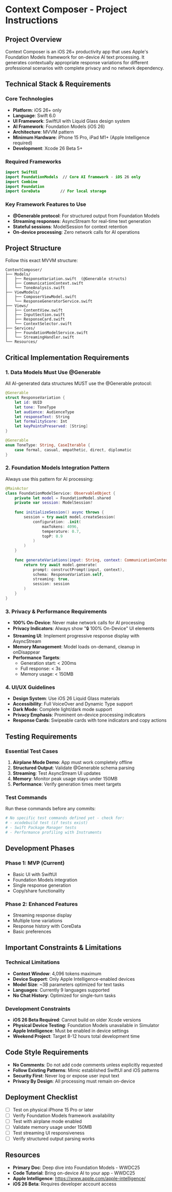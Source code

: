 # Context Composer - Project Instructions

## Project Overview
Context Composer is an iOS 26+ productivity app that uses Apple's Foundation Models framework for on-device AI text processing. It generates contextually appropriate response variations for different professional scenarios with complete privacy and no network dependency.

## Technical Stack & Requirements

### Core Technologies
- **Platform**: iOS 26+ only
- **Language**: Swift 6.0
- **UI Framework**: SwiftUI with Liquid Glass design system
- **AI Framework**: Foundation Models (iOS 26)
- **Architecture**: MVVM pattern
- **Minimum Hardware**: iPhone 15 Pro, iPad M1+ (Apple Intelligence required)
- **Development**: Xcode 26 Beta 5+

### Required Frameworks
```swift
import SwiftUI
import FoundationModels  // Core AI framework - iOS 26 only
import Combine
import Foundation
import CoreData         // For local storage
```

### Key Framework Features to Use
- **@Generable protocol**: For structured output from Foundation Models
- **Streaming responses**: AsyncStream for real-time text generation
- **Stateful sessions**: ModelSession for context retention
- **On-device processing**: Zero network calls for AI operations

## Project Structure
Follow this exact MVVM structure:
```
ContextComposer/
├── Models/
│   ├── ResponseVariation.swift  (@Generable structs)
│   ├── CommunicationContext.swift
│   └── ToneAnalysis.swift
├── ViewModels/
│   ├── ComposerViewModel.swift
│   └── ResponseGeneratorService.swift
├── Views/
│   ├── ContentView.swift
│   ├── InputSection.swift
│   ├── ResponseCard.swift
│   └── ContextSelector.swift
├── Services/
│   ├── FoundationModelService.swift
│   └── StreamingHandler.swift
└── Resources/
```

## Critical Implementation Requirements

### 1. Data Models Must Use @Generable
All AI-generated data structures MUST use the @Generable protocol:
```swift
@Generable
struct ResponseVariation {
    let id: UUID
    let tone: ToneType
    let audience: AudienceType
    let responseText: String
    let formalityScore: Int
    let keyPointsPreserved: [String]
}

@Generable
enum ToneType: String, CaseIterable {
    case formal, casual, empathetic, direct, diplomatic
}
```

### 2. Foundation Models Integration Pattern
Always use this pattern for AI processing:
```swift
@MainActor
class FoundationModelService: ObservableObject {
    private let model = FoundationModel.shared
    private var session: ModelSession?
    
    func initializeSession() async throws {
        session = try await model.createSession(
            configuration: .init(
                maxTokens: 4096,
                temperature: 0.7,
                topP: 0.9
            )
        )
    }
    
    func generateVariations(input: String, context: CommunicationContext) async throws -> [ResponseVariation] {
        return try await model.generate(
            prompt: constructPrompt(input, context),
            schema: ResponseVariation.self,
            streaming: true,
            session: session
        )
    }
}
```

### 3. Privacy & Performance Requirements
- **100% On-Device**: Never make network calls for AI processing
- **Privacy Indicators**: Always show "🔒 100% On-Device" UI elements
- **Streaming UI**: Implement progressive response display with AsyncStream
- **Memory Management**: Model loads on-demand, cleanup in onDisappear
- **Performance Targets**: 
  - Generation start: < 200ms
  - Full response: < 3s
  - Memory usage: < 150MB

### 4. UI/UX Guidelines
- **Design System**: Use iOS 26 Liquid Glass materials
- **Accessibility**: Full VoiceOver and Dynamic Type support
- **Dark Mode**: Complete light/dark mode support
- **Privacy Emphasis**: Prominent on-device processing indicators
- **Response Cards**: Swipeable cards with tone indicators and copy actions

## Testing Requirements

### Essential Test Cases
1. **Airplane Mode Demo**: App must work completely offline
2. **Structured Output**: Validate @Generable schema parsing
3. **Streaming**: Test AsyncStream UI updates
4. **Memory**: Monitor peak usage stays under 150MB
5. **Performance**: Verify generation times meet targets

### Test Commands
Run these commands before any commits:
```bash
# No specific test commands defined yet - check for:
# - xcodebuild test (if tests exist)
# - Swift Package Manager tests
# - Performance profiling with Instruments
```

## Development Phases

### Phase 1: MVP (Current)
- Basic UI with SwiftUI
- Foundation Models integration
- Single response generation
- Copy/share functionality

### Phase 2: Enhanced Features
- Streaming response display
- Multiple tone variations
- Response history with CoreData
- Basic preferences

## Important Constraints & Limitations

### Technical Limitations
- **Context Window**: 4,096 tokens maximum
- **Device Support**: Only Apple Intelligence-enabled devices
- **Model Size**: ~3B parameters optimized for text tasks
- **Languages**: Currently 9 languages supported
- **No Chat History**: Optimized for single-turn tasks

### Development Constraints
- **iOS 26 Beta Required**: Cannot build on older Xcode versions
- **Physical Device Testing**: Foundation Models unavailable in Simulator
- **Apple Intelligence**: Must be enabled in device settings
- **Weekend Project**: Target 8-12 hours total development time

## Code Style Requirements
- **No Comments**: Do not add code comments unless explicitly requested
- **Follow Existing Patterns**: Mimic established SwiftUI and iOS patterns
- **Security First**: Never log or expose user input text
- **Privacy By Design**: All processing must remain on-device

## Deployment Checklist
- [ ] Test on physical iPhone 15 Pro or later
- [ ] Verify Foundation Models framework availability
- [ ] Test with airplane mode enabled
- [ ] Validate memory usage under 150MB
- [ ] Test streaming UI responsiveness
- [ ] Verify structured output parsing works

## Resources
- **Primary Doc**: Deep dive into Foundation Models - WWDC25
- **Code Tutorial**: Bring on-device AI to your app - WWDC25
- **Apple Intelligence**: https://www.apple.com/apple-intelligence/
- **iOS 26 Beta**: Requires developer account access